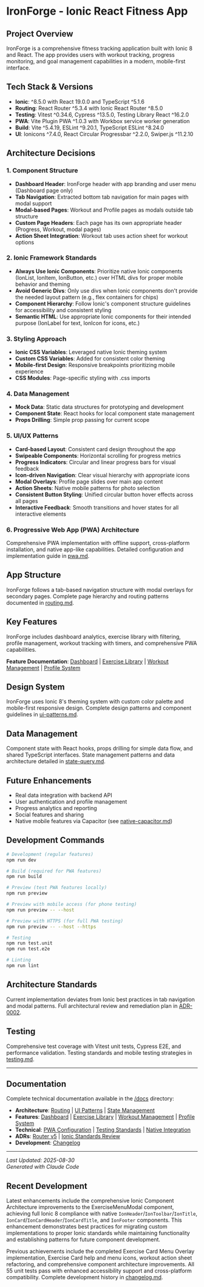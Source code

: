 # IronForge - Ionic React Fitness App

## Project Overview
IronForge is a comprehensive fitness tracking application built with Ionic 8 and React. The app provides users with workout tracking, progress monitoring, and goal management capabilities in a modern, mobile-first interface.

## Tech Stack & Versions

- **Ionic**: ^8.5.0 with React 19.0.0 and TypeScript ^5.1.6
- **Routing**: React Router ^5.3.4 with Ionic React Router ^8.5.0
- **Testing**: Vitest ^0.34.6, Cypress ^13.5.0, Testing Library React ^16.2.0
- **PWA**: Vite Plugin PWA ^1.0.3 with Workbox service worker generation
- **Build**: Vite ^5.4.19, ESLint ^9.20.1, TypeScript ESLint ^8.24.0
- **UI**: Ionicons ^7.4.0, React Circular Progressbar ^2.2.0, Swiper.js ^11.2.10

## Architecture Decisions

### 1. Component Structure
- **Dashboard Header**: IronForge header with app branding and user menu (Dashboard page only)
- **Tab Navigation**: Extracted bottom tab navigation for main pages with modal support
- **Modal-based Pages**: Workout and Profile pages as modals outside tab structure
- **Custom Page Headers**: Each page has its own appropriate header (Progress, Workout, modal pages)
- **Action Sheet Integration**: Workout tab uses action sheet for workout options

### 2. Ionic Framework Standards
- **Always Use Ionic Components**: Prioritize native Ionic components (IonList, IonItem, IonButton, etc.) over HTML divs for proper mobile behavior and theming
- **Avoid Generic Divs**: Only use divs when Ionic components don't provide the needed layout pattern (e.g., flex containers for chips)
- **Component Hierarchy**: Follow Ionic's component structure guidelines for accessibility and consistent styling
- **Semantic HTML**: Use appropriate Ionic components for their intended purpose (IonLabel for text, IonIcon for icons, etc.)

### 3. Styling Approach
- **Ionic CSS Variables**: Leveraged native Ionic theming system
- **Custom CSS Variables**: Added for consistent color theming
- **Mobile-first Design**: Responsive breakpoints prioritizing mobile experience
- **CSS Modules**: Page-specific styling with .css imports

### 4. Data Management
- **Mock Data**: Static data structures for prototyping and development
- **Component State**: React hooks for local component state management
- **Props Drilling**: Simple prop passing for current scope

### 5. UI/UX Patterns
- **Card-based Layout**: Consistent card design throughout the app
- **Swipeable Components**: Horizontal scrolling for progress metrics
- **Progress Indicators**: Circular and linear progress bars for visual feedback
- **Icon-driven Navigation**: Clear visual hierarchy with appropriate icons
- **Modal Overlays**: Profile page slides over main app content
- **Action Sheets**: Native mobile patterns for photo selection
- **Consistent Button Styling**: Unified circular button hover effects across all pages
- **Interactive Feedback**: Smooth transitions and hover states for all interactive elements

### 6. Progressive Web App (PWA) Architecture
Comprehensive PWA implementation with offline support, cross-platform installation, and native app-like capabilities. Detailed configuration and implementation guide in [pwa.md](docs/pwa.md).

## App Structure
IronForge follows a tab-based navigation structure with modal overlays for secondary pages. Complete page hierarchy and routing patterns documented in [routing.md](docs/routing.md).

## Key Features
IronForge includes dashboard analytics, exercise library with filtering, profile management, workout tracking with timers, and comprehensive PWA capabilities. 

**Feature Documentation**: [Dashboard](docs/features/dashboard.md) | [Exercise Library](docs/features/exercise-library.md) | [Workout Management](docs/features/workout-management.md) | [Profile System](docs/features/profile-system.md)

## Design System
IronForge uses Ionic 8's theming system with custom color palette and mobile-first responsive design. Complete design patterns and component guidelines in [ui-patterns.md](docs/ui-patterns.md).

## Data Management
Component state with React hooks, props drilling for simple data flow, and shared TypeScript interfaces. State management patterns and data architecture detailed in [state-query.md](docs/state-query.md).

## Future Enhancements
- Real data integration with backend API
- User authentication and profile management
- Progress analytics and reporting
- Social features and sharing
- Native mobile features via Capacitor (see [native-capacitor.md](docs/native-capacitor.md))

## Development Commands
```bash
# Development (regular features)
npm run dev

# Build (required for PWA features)
npm run build

# Preview (test PWA features locally)
npm run preview

# Preview with mobile access (for phone testing)
npm run preview -- --host

# Preview with HTTPS (for full PWA testing)
npm run preview -- --host --https

# Testing
npm run test.unit
npm run test.e2e

# Linting
npm run lint
```

## Architecture Standards
Current implementation deviates from Ionic best practices in tab navigation and modal patterns. Full architectural review and remediation plan in [ADR-0002](docs/adr/0002-ionic-standards-review.md).

## Testing
Comprehensive test coverage with Vitest unit tests, Cypress E2E, and performance validation. Testing standards and mobile testing strategies in [testing.md](docs/testing.md).

---
## Documentation

Complete technical documentation available in the [/docs](docs/) directory:

- **Architecture**: [Routing](docs/routing.md) | [UI Patterns](docs/ui-patterns.md) | [State Management](docs/state-query.md)
- **Features**: [Dashboard](docs/features/dashboard.md) | [Exercise Library](docs/features/exercise-library.md) | [Workout Management](docs/features/workout-management.md) | [Profile System](docs/features/profile-system.md)
- **Technical**: [PWA Configuration](docs/pwa.md) | [Testing Standards](docs/testing.md) | [Native Integration](docs/native-capacitor.md)
- **ADRs**: [Router v5](docs/adr/0001-router-v5.md) | [Ionic Standards Review](docs/adr/0002-ionic-standards-review.md)
- **Development**: [Changelog](docs/changelog.md)

---
*Last Updated: 2025-08-30*  
*Generated with Claude Code*

## Recent Development
Latest enhancements include the comprehensive Ionic Component Architecture improvements to the ExerciseMenuModal component, achieving full Ionic 8 compliance with native `IonHeader`/`IonToolbar`/`IonTitle`, `IonCard`/`IonCardHeader`/`IonCardTitle`, and `IonFooter` components. This enhancement demonstrates best practices for migrating custom implementations to proper Ionic standards while maintaining functionality and establishing patterns for future component development.

Previous achievements include the completed Exercise Card Menu Overlay implementation, Exercise Card help and menu icons, workout action sheet refactoring, and comprehensive component architecture improvements. All 55 unit tests pass with enhanced accessibility support and cross-platform compatibility. Complete development history in [changelog.md](docs/changelog.md).